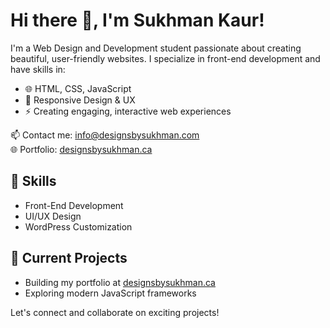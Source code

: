 # Hi there 👋, I'm Sukhman Kaur!

I'm a Web Design and Development student passionate about creating beautiful, user-friendly websites. I specialize in front-end development and have skills in:
- 🌐 HTML, CSS, JavaScript
- 🎨 Responsive Design & UX
- ⚡ Creating engaging, interactive web experiences

📫 Contact me: [info@designsbysukhman.com](mailto:info@designsbysukhman.com)  
🌐 Portfolio: [designsbysukhman.ca](https://designsbysukhman.com)

## 🌟 Skills
- Front-End Development
- UI/UX Design
- WordPress Customization

## 🚀 Current Projects
- Building my portfolio at [designsbysukhman.ca](https://designsbysukhman.com)
- Exploring modern JavaScript frameworks

Let's connect and collaborate on exciting projects!
